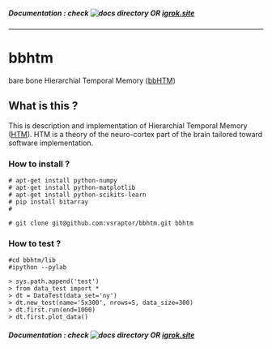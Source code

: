 ##### Documentation : check ![docs](https://github.com/vsraptor/bbhtm/tree/master/docs) directory OR [igrok.site](http://igrok.site/bbHTM.html)

---

# bbhtm
bare bone Hierarchial Temporal Memory ([bbHTM](http://www.igrok.site/bbHTM.html))

## What is this ?

This is description and implementation of Hierarchial Temporal Memory ([HTM](http://numenta.org/)).
HTM is a theory of the neuro-cortex part of the brain tailored toward software implementation.

### How to install ?

```
# apt-get install python-numpy
# apt-get install python-matplotlib
# apt-get install python-scikits-learn
# pip install bitarray
# 

# git clone git@github.com:vsraptor/bbhtm.git bbhtm
```

### How to test ?

```
#cd bbhtm/lib
#ipython --pylab

> sys.path.append('test')
> from data_test import *
> dt = DataTest(data_set='ny')
> dt.new_test(name='5x300', nrows=5, data_size=300)
> dt.first.run(end=1000)
> dt.first.plot_data()
```

##### Documentation : check ![docs](https://github.com/vsraptor/bbhtm/tree/master/docs) directory OR [igrok.site](http://www.igrok.site/bbHTM.html)

